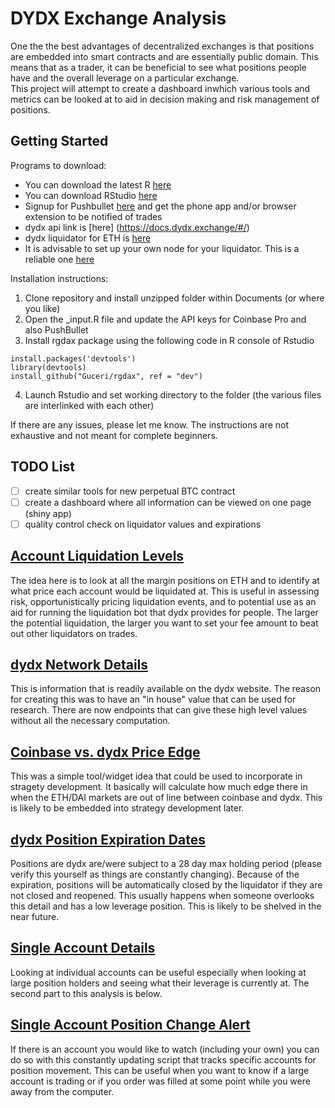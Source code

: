 # DYDX Exchange Analysis
  One the the best advantages of decentralized exchanges is that positions are embedded into smart contracts and are essentially public domain.  This means that as a trader, it can be beneficial to see what positions people have and the overall leverage on a particular exchange.  
  This project will attempt to create a dashboard inwhich various tools and metrics can be looked at to aid in decision making and risk management of positions.  

## Getting Started

Programs to download:
- You can download the latest R [here](https://cran.r-project.org/bin/windows/base/)
- You can download RStudio [here](https://rstudio.com/products/rstudio/download/)
- Signup for Pushbullet [here](https://www.pushbullet.com/) and get the phone app and/or browser extension to be notified of trades
- dydx api link is [here] (https://docs.dydx.exchange/#/)
- dydx liquidator for ETH is [here](https://github.com/dydxprotocol/liquidator)
- It is advisable to set up your own node for your liquidator. This is a reliable one [here](https://www.quiknode.io/)

Installation instructions:
1. Clone repository and install unzipped folder within Documents (or where you like)
2. Open the _input.R file and update the API keys for Coinbase Pro and also PushBullet
3. Install rgdax package using the following code in R console of Rstudio 
```
install.packages('devtools')
library(devtools)
install_github("Guceri/rgdax", ref = "dev")
```
4. Launch Rstudio and set working directory to the folder (the various files are interlinked with each other)

If there are any issues, please let me know.  The instructions are not exhaustive and not meant for complete beginners. 

## TODO List
- [ ] create similar tools for new perpetual BTC contract
- [ ] create a dashboard where all information can be viewed on one page (shiny app)
- [ ] quality control check on liquidator values and expirations

## [Account Liquidation Levels](dydx_liq.R)

  The idea here is to look at all the margin positions on ETH and to identify at what price each account would be liquidated at.  This is useful in assessing risk, opportunistically pricing liquidation events, and to potential use as an aid for running the liquidation bot that dydx provides for people. The larger the potential liquidation, the larger you want to set your fee amount to beat out other liquidators on trades.  

## [dydx Network Details](dydx_network.R)
  This is information that is readily available on the dydx website.  The reason for creating this was to have an "in house" value that can be used for research.  There are now endpoints that can give these high level values without all the necessary computation. 

## [Coinbase vs. dydx Price Edge](dydx_vs_coinbase.R)
  This was a simple tool/widget idea that could be used to incorporate in stragety development.  It basically will calculate how much edge there in when the ETH/DAI markets are out of line between coinbase and dydx.  This is likely to be embedded into strategy development later.

## [dydx Position Expiration Dates](dydx_exp.R)
  Positions are dydx are/were subject to a 28 day max holding period (please verify this yourself as things are constantly changing).  Because of the expiration, positions will be automatically closed by the liquidator if they are not closed and reopened.  This usually happens when someone overlooks this detail and has a low leverage position.  This is likely to be shelved in the near future.

## [Single Account Details](dydx_accounts.R)
  Looking at individual accounts can be useful especially when looking at large position holders and seeing what their leverage is currently at.  The second part to this analysis is below.

## [Single Account Position Change Alert](dydx_alert.R)
  If there is an account you would like to watch (including your own) you can do so with this constantly updating script that tracks specific accounts for position movement. This can be useful when you want to know if a large account is trading or if you order was filled at some point while you were away from the computer. 
